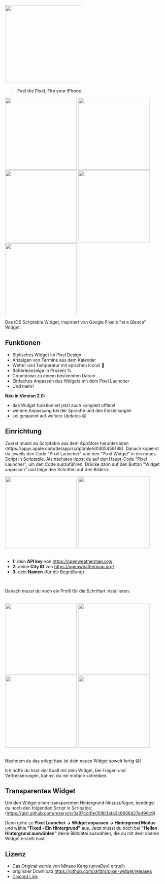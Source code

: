 # <img width="250" src="https://user-images.githubusercontent.com/63099769/103135730-b1e24b80-46fd-11eb-9624-55926815f4b6.png">
> **Feel the Pixel, Fits your iPhone.**
<div>
<img width="233" src="https://user-images.githubusercontent.com/75497322/109340922-eee7cd00-7869-11eb-847e-62ec5819d84b.png">
<img width="233" src="https://user-images.githubusercontent.com/75497322/109340946-f6a77180-7869-11eb-8f2b-94161738ec4f.png">
<img width="233" src="https://user-images.githubusercontent.com/75497322/109340954-f909cb80-7869-11eb-8d58-ad937e833254.png">
<img width="233" src="https://user-images.githubusercontent.com/75497322/110032109-104c2b80-7d38-11eb-932b-2ca71cc66936.png">
<img width="233" src="https://User-images.githubusercontent.com/75497322/110032139-16420c80-7d38-11eb-84a4-350106f275ba.png">
</div>

Das iOS Scriptable Widget, inspiriert von Google Pixel's "at a Glance" Widget.


## Funktionen
- Stylisches Widget im Pixel Design
- Anzeigen von Termine aus dem Kalender
- Wetter und Temperatur mit epischen Icons! 🌈
- Batterieanzeige in Prozent %
- Countdown zu einem bestimmten Datum
- Einfaches Anpassen des Widgets mit dem Pixel Launcher
- Und mehr!


**Neu in Version 2.0:**

- das Widget funktioniert jetzt auch komplett offline!
- weitere Anpassung bei der Sprache und den Einstellungen
- sei gespannt auf weitere Updates 😄 <br>
>

## Einrichtung
Zuerst musst du Scriptable aus dem AppStore herunterladen (https:\/\/apps.apple.com\/de\/app\/scriptable\/id1405459188). Danach kopierst du jeweils den Code "Pixel Launcher" und den "Pixel Widget" in ein neues Script in Scriptable. Als nächstes tippst du auf den Haupt-Code "Pixel Launcher", um den Code auszuführen. Drücke dann auf den Button "Widget anpassen" und folge den Schritten auf den Bildern:
<br>
<div>
<img width="233" src="https://user-images.githubusercontent.com/75497322/109343236-4e93a780-786d-11eb-87ca-9223e6979b72.png">
<img width="233" src="https://user-images.githubusercontent.com/75497322/109397857-486afd00-7939-11eb-8cb6-5d1dc10938b2.png">
</div>
<br>

- **1:** dein  **API key** von https://openweathermap.org/
- **2:** deine **City ID** von https://openweathermap.org/
- **3:** dein **Namen** (für die Begrüßung)

<br>

Danach musst du noch ein Profil für die Schriftart installieren:

<br>
<div>
<img width="233" src="https://user-images.githubusercontent.com/75497322/109345180-0b870380-7870-11eb-9e84-ad8a206f8b3a.png">
<img width="233" src="https://user-images.githubusercontent.com/75497322/109397879-72bcba80-7939-11eb-9cc8-aa7fbf04265d.png">
<img width="233" src="https://user-images.githubusercontent.com/75497322/109346401-ed220780-7871-11eb-999a-6891a9c59686.png">
<img width="233" src="https://user-images.githubusercontent.com/75497322/109345210-16419880-7870-11eb-9b3b-c597aa078b33.png">
</div> 
<br>

Nachdem du das erlegt hast ist dein neues Widget soweit fertig 😄!

Ich hoffe du hast viel Spaß mit dem Widget, bei Fragen und Verbesserungen, kannst du mir einfach schreiben.

## Transparentes Widget
Um den Widget einen transparenten Hintergrund hinzuzufügen, benötigst du noch den folgenden Script in Scripable: (https://gist.github.com/mzeryck/3a97ccd1e059b3afa3c6666d27a496c9).

Dann gehe zu **Pixel Launcher -> Widget anpassen -> Hintergrund Modus** und wähle **"Fixed - Ein Hintergrund"** aus. Jetzt musst du noch bei **"Hellen Hintergrund auswählen"** deine Bilddatei auswählen, die du mit dem oberen Widget erstellt hast.

## Lizenz
- Das Original wurde von Minseo Kang (unvsDev) erstellt
- originaler Download https://github.com/xkfdhr/pixel-widget/releases
- [Discord Link](https://discord.gg/BCP2S7BdaC)
